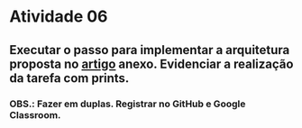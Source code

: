 # Atividade 06
## Executar o passo para implementar a arquitetura proposta no [artigo](https://renatogroffe.medium.com/postgresql-pgadmin-4-docker-compose-montando-rapidamente-um-ambiente-para-uso-55a2ab230b89) anexo. Evidenciar a realização da tarefa com prints.

### OBS.: Fazer em duplas. Registrar no GitHub e Google Classroom.
